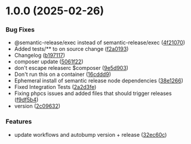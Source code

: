 # 1.0.0 (2025-02-26)


### Bug Fixes

* @semantic-release/exec instead of semantic-release/exec ([4f21070](https://github.com/webgrip/telemetry-service/commit/4f210709ebee7dcd5c8c95373a9fabbc8d561ace))
* Added tests/** to on source change ([f2a0193](https://github.com/webgrip/telemetry-service/commit/f2a0193df829b8d2eb7251251063ca0718e68e44))
* Changelog ([b197117](https://github.com/webgrip/telemetry-service/commit/b1971179d23b55a0a07b9623e99ba326230e2d4c))
* composer update ([5061f22](https://github.com/webgrip/telemetry-service/commit/5061f2200b394b8613052ee6d753a2e0715d8513))
* don't escape releaserc $composer ([9e5d903](https://github.com/webgrip/telemetry-service/commit/9e5d9033151002d8db378068a528054f3cb40f34))
* Don't run this on a container ([16cddd9](https://github.com/webgrip/telemetry-service/commit/16cddd9c3521d0f960cad0d3e170a1b16180ed97))
* Ephemeral install of semantic release node dependencies ([38e1266](https://github.com/webgrip/telemetry-service/commit/38e1266622465597519d839940aecac222bf9bcb))
* Fixed Integration Tests ([2a2d3fe](https://github.com/webgrip/telemetry-service/commit/2a2d3fe10ddf3b4716e6924568b01817fc151586))
* Fixing phpcs issues and added files that should trigger releases ([f9df5b4](https://github.com/webgrip/telemetry-service/commit/f9df5b469c0cdc2fc998e20464ca814902aea1cf))
* version ([2c09632](https://github.com/webgrip/telemetry-service/commit/2c09632ccdd81f622666f101e5801a35da519374))


### Features

* update workflows and autobump version + release ([32ec60c](https://github.com/webgrip/telemetry-service/commit/32ec60ce49f0a6f4bfa7b70be9b9ef37e6081702))
